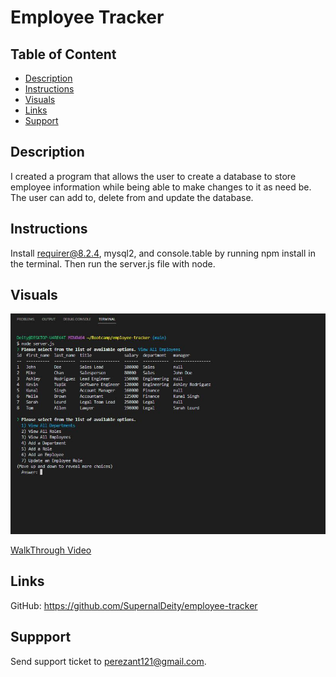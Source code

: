 # Employee Tracker

## Table of Content
* [Description](#description)
* [Instructions](#instructions)
* [Visuals](#visuals)
* [Links](#links)
* [Support](#support)


## Description
I created a program that allows the user to create a database to store employee information while being able to make changes to it as need be. The user can add to, delete from and update the database.   

## Instructions
Install requirer@8.2.4, mysql2, and console.table by running npm install in the terminal. Then run the server.js file with node.

## Visuals
![example of program](./assets/employee%20tracker.JPG)

[WalkThrough Video](https://drive.google.com/file/d/1jwPJoH5KDDWfuToqzr313H5qXIB21r_N/view?usp=sharing)

## Links
GitHub: https://github.com/SupernalDeity/employee-tracker

## Suppport
Send support ticket to perezant121@gmail.com.
